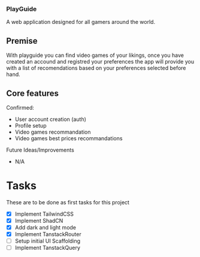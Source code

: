 ### PlayGuide

A web application designed for all gamers around the world.

## Premise

With playguide you can find video games of your likings, once you have created an accound and registred your preferences the app will provide you with a list of recomendations based on your preferences selected before hand.

## Core features

Confirmed:

- User account creation (auth)
- Profile setup
- Video games recommandation
- Video games best prices recommandations

Future Ideas/Improvements

- N/A

# Tasks

These are to be done as first tasks for this project

- [x] Implement TailwindCSS
- [x] Implement ShadCN
- [x] Add dark and light mode
- [x] Implement TanstackRouter
- [ ] Setup initial UI Scaffolding
- [ ] Implement TanstackQuery
